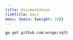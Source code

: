```yaml
---
title: Documentation
linkTitle: Docs
menu: {main: {weight: 20}}
---
```


```go
go get github.com/wroge/sqlt
```

